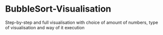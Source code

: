 # BubbleSort-Visualisation
Step-by-step and full visualisation with choice of amount of numbers, type of visualisation and way of it execution
